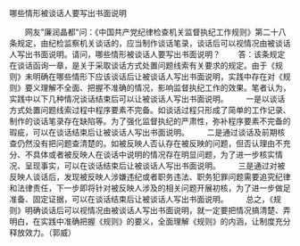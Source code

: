 哪些情形被谈话人要写出书面说明











　　网友"廉润晶都"问：《中国共产党纪律检查机关监督执纪工作规则》第二十八条规定，由纪检监察机关谈话的，应当制作谈话笔录，谈话后可以视情况由被谈话人写出书面说明。请问，哪些情形被谈话人要写出书面说明？
　　答：该条规定在谈话函询一章，是关于采取谈话方式处置问题线索有关要求的规定。由于《规则》未明确在哪些情形下应该谈话后让被谈话人写出书面说明，实践中存在对《规则》要义理解不全面、把握不准确的情况，影响监督执纪工作的效果。笔者认为，实践中以下几种情况谈话结束后可以让被谈话人写出书面说明。
　　一是以谈话方式处置问题线索过程中程序要素不完备。如谈话过程只形成了简单的工作记录、制作的谈话笔录存在缺陷等。为了强化监督执纪的严肃性，弥补程序要素不完备的瑕疵，可以在谈话结束后让被谈话人写出书面说明。
　　二是通过谈话及前期核查仍然没有把问题查清楚的。如被反映人否认存在被反映的问题，但否认理由不充分、不具体或者被反映人在谈话中说明的情况存在明显问题，为了进一步核实情况、呈现事实，可以在谈话结束后让被谈话人写出书面说明。
　　三是通过对被反映人谈话后，发现被反映人涉嫌违纪或者职务违法、职务犯罪问题需要追究纪律和法律责任，下一步即将针对被反映人涉及的相关问题开展初核，为了进一步做足准备、固定证据，可以在谈话结束后让被谈话人写出书面说明。
　　总之，《规则》明确谈话后可以视情况由被谈话人写出书面说明，就一定要把情况搞清楚、弄明白，在实践中准确把握《规则》的要义，全面理解《规则》的内涵，让制度充分释放效力。（郭威）
